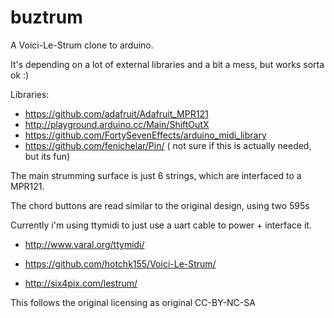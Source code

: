 # buztrum
A Voici-Le-Strum clone to arduino.

It's depending on a lot of external libraries and a bit a mess, but works sorta ok :)

Libraries:

  * https://github.com/adafruit/Adafruit_MPR121
  * http://playground.arduino.cc/Main/ShiftOutX
  * https://github.com/FortySevenEffects/arduino_midi_library
  * https://github.com/fenichelar/Pin/ ( not sure if this is actually needed, but its fun)

The main strumming surface is just 6 strings, which are interfaced to a MPR121.

The chord buttons are read similar to the original design, using two 595s

Currently i'm using ttymidi to just use a uart cable to power + interface it.

  * http://www.varal.org/ttymidi/

  * https://github.com/hotchk155/Voici-Le-Strum/
  * http://six4pix.com/lestrum/

This follows the original licensing as original CC-BY-NC-SA 
